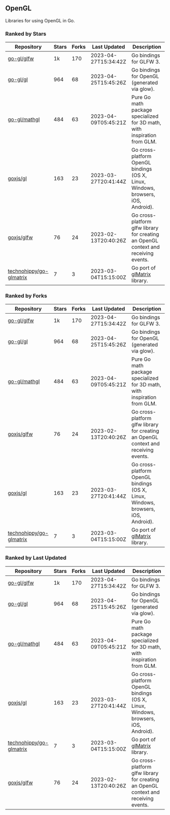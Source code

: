 ## OpenGL

Libraries for using OpenGL in Go.

### Ranked by Stars

| Repository | Stars | Forks | Last Updated | Description | 
|------------|-------|-------|--------------|-------------|
| [go-gl/glfw](https://github.com/go-gl/glfw) | 1k | 170 | 2023-04-27T15:34:42Z |  Go bindings for GLFW 3. |
| [go-gl/gl](https://github.com/go-gl/gl) | 964 | 68 | 2023-04-25T15:45:26Z |  Go bindings for OpenGL (generated via glow). |
| [go-gl/mathgl](https://github.com/go-gl/mathgl) | 484 | 63 | 2023-04-09T05:45:21Z |  Pure Go math package specialized for 3D math, with inspiration from GLM. |
| [goxjs/gl](https://github.com/goxjs/gl) | 163 | 23 | 2023-03-27T20:41:44Z |  Go cross-platform OpenGL bindings (OS X, Linux, Windows, browsers, iOS, Android). |
| [goxjs/glfw](https://github.com/goxjs/glfw) | 76 | 24 | 2023-02-13T20:40:26Z |  Go cross-platform glfw library for creating an OpenGL context and receiving events. |
| [technohippy/go-glmatrix](https://github.com/technohippy/go-glmatrix) | 7 | 3 | 2023-03-04T15:15:00Z |  Go port of [glMatrix](https://glmatrix.net/) library. |

### Ranked by Forks

| Repository | Stars | Forks | Last Updated | Description | 
|------------|-------|-------|--------------|-------------|
| [go-gl/glfw](https://github.com/go-gl/glfw) | 1k | 170 | 2023-04-27T15:34:42Z |  Go bindings for GLFW 3. |
| [go-gl/gl](https://github.com/go-gl/gl) | 964 | 68 | 2023-04-25T15:45:26Z |  Go bindings for OpenGL (generated via glow). |
| [go-gl/mathgl](https://github.com/go-gl/mathgl) | 484 | 63 | 2023-04-09T05:45:21Z |  Pure Go math package specialized for 3D math, with inspiration from GLM. |
| [goxjs/glfw](https://github.com/goxjs/glfw) | 76 | 24 | 2023-02-13T20:40:26Z |  Go cross-platform glfw library for creating an OpenGL context and receiving events. |
| [goxjs/gl](https://github.com/goxjs/gl) | 163 | 23 | 2023-03-27T20:41:44Z |  Go cross-platform OpenGL bindings (OS X, Linux, Windows, browsers, iOS, Android). |
| [technohippy/go-glmatrix](https://github.com/technohippy/go-glmatrix) | 7 | 3 | 2023-03-04T15:15:00Z |  Go port of [glMatrix](https://glmatrix.net/) library. |

### Ranked by Last Updated

| Repository | Stars | Forks | Last Updated | Description | 
|------------|-------|-------|--------------|-------------|
| [go-gl/glfw](https://github.com/go-gl/glfw) | 1k | 170 | 2023-04-27T15:34:42Z |  Go bindings for GLFW 3. |
| [go-gl/gl](https://github.com/go-gl/gl) | 964 | 68 | 2023-04-25T15:45:26Z |  Go bindings for OpenGL (generated via glow). |
| [go-gl/mathgl](https://github.com/go-gl/mathgl) | 484 | 63 | 2023-04-09T05:45:21Z |  Pure Go math package specialized for 3D math, with inspiration from GLM. |
| [goxjs/gl](https://github.com/goxjs/gl) | 163 | 23 | 2023-03-27T20:41:44Z |  Go cross-platform OpenGL bindings (OS X, Linux, Windows, browsers, iOS, Android). |
| [technohippy/go-glmatrix](https://github.com/technohippy/go-glmatrix) | 7 | 3 | 2023-03-04T15:15:00Z |  Go port of [glMatrix](https://glmatrix.net/) library. |
| [goxjs/glfw](https://github.com/goxjs/glfw) | 76 | 24 | 2023-02-13T20:40:26Z |  Go cross-platform glfw library for creating an OpenGL context and receiving events. |

